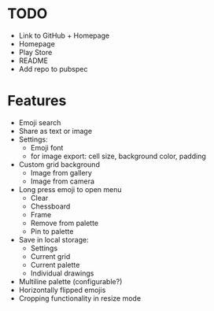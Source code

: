 TODO
====
* Link to GitHub + Homepage
* Homepage
* Play Store
* README
* Add repo to pubspec


Features
========
* Emoji search
* Share as text or image
* Settings:
  * Emoji font
  * for image export: cell size, background color, padding
* Custom grid background
  * Image from gallery
  * Image from camera
* Long press emoji to open menu
  * Clear
  * Chessboard
  * Frame
  * Remove from palette
  * Pin to palette
* Save in local storage:
  * Settings
  * Current grid
  * Current palette
  * Individual drawings
* Multiline palette (configurable?)
* Horizontally flipped emojis
* Cropping functionality in resize mode